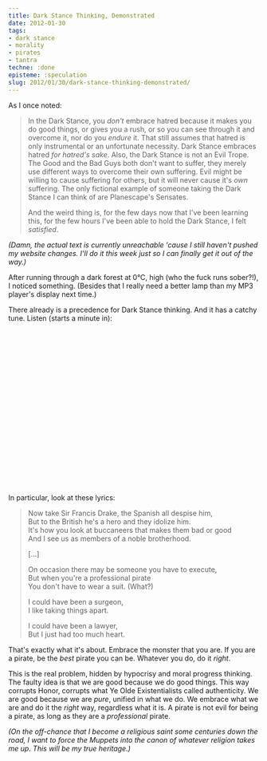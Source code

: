 ```yaml
---
title: Dark Stance Thinking, Demonstrated
date: 2012-01-30
tags:
- dark stance
- morality
- pirates
- tantra
techne: :done
episteme: :speculation
slug: 2012/01/30/dark-stance-thinking-demonstrated/
---
```


As I once noted:

> In the Dark Stance, you *don't* embrace hatred because it makes you do good things, or gives you a rush, or so you can see through it and overcome it, nor do you *endure* it. That still assumes that hatred is only instrumental or an unfortunate necessity. Dark Stance embraces hatred *for hatred's sake*. Also, the Dark Stance is not an Evil Trope. The Good and the Bad Guys both don't want to suffer, they merely use different ways to overcome their own suffering. Evil might be willing to cause suffering for others, but it will never cause it's *own* suffering. The only fictional example of someone taking the Dark Stance I can think of are Planescape's Sensates.
> 
> And the weird thing is, for the few days now that I've been learning this, for the few hours I've been able to hold the Dark Stance, I felt *satisfied*. 

*(Damn, the actual text is currently unreachable 'cause I still haven't pushed my website changes. I'll do it this week just so I can finally get it out of the way.)*

After running through a dark forest at 0°C, high (who the fuck runs sober?!), I noticed something. (Besides that I really need a better lamp than my MP3 player's display next time.)

There already is a precedence for Dark Stance thinking. And it has a catchy tune. Listen (starts a minute in):

<object width="560" height="315"><param name="movie" value="http://www.youtube.com/v/YvUbbYX9BMs?version=3&amp;hl=en_US"></param><param name="allowFullScreen" value="true"></param><param name="allowscriptaccess" value="always"></param><embed src="http://www.youtube.com/v/YvUbbYX9BMs?version=3&amp;hl=en_US" type="application/x-shockwave-flash" width="560" height="315" allowscriptaccess="always" allowfullscreen="true"></embed></object>

In particular, look at these lyrics:

> Now take Sir Francis Drake, the Spanish all despise him,  
> But to the British he's a hero and they idolize him.  
> It's how you look at buccaneers that makes them bad or good  
> And I see us as members of a noble brotherhood.  
>
> [...]
> 
> On occasion there may be someone you have to execute,  
> But when you're a professional pirate  
> You don't have to wear a suit. (What?)  
> 
> I could have been a surgeon,  
> I like taking things apart.  
> 
> I could have been a lawyer,  
> But I just had too much heart.  

That's exactly what it's about. Embrace the monster that you are. If you are a pirate, be the *best* pirate you can be. Whatever you do, do it *right*.

This is the real problem, hidden by hypocrisy and moral progress thinking. The faulty idea is that we are good because we do good things. This way corrupts Honor, corrupts what Ye Olde Existentialists called authenticity. We are good because we are *pure*, unified in what we do. We embrace what we are and do it the *right* way, regardless what it is. A pirate is not evil for being a pirate, as long as they are a *professional* pirate.

*(On the off-chance that I become a religious saint some centuries down the road, I want to force the Muppets into the canon of whatever religion takes me up. This will be my true heritage.)*